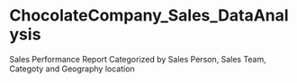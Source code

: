 # ChocolateCompany_Sales_DataAnalysis
Sales Performance Report Categorized by Sales Person, Sales Team, Categoty and Geography location
